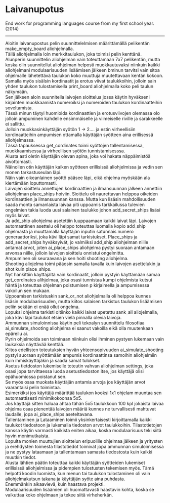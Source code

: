 # Laivanupotus
End work for programming languages course from my first school year. (2014)

--------------------------------
Aloitin laivanupostus pelin suunnittelelmisen määrittämällä pelikentän make_empty_board aliohjelmalla.   
Tällä aliohjelmalla loin merkkitaulukon, joka toimisi pelin kenttänä.  
Alunperin suunnittelin aliohjelman vain toteuttamaan 7x7 pelikentän, mutta koska olin suunnitellut aliohjelman helposti muokkautuvaksi  niinkuin kaikki aliohjelmani modulaarisuuden lisäämisen jälkeen bminun tarvitsi vain sitoa ohjelmalle lähetettävä taulukon koko muuttuja muutettavaan kentän kokoon.  
Samalla myös sisälsin kordinaatit ja erotus viivat taulukkoihin, jolloin sain yhden taulukon tulostamisella print_board aliohjelmalla koko peli taulun näkymään.  
Sen jälkeen aloin suunnitella laivojen sioittelua jossa käytin hyväkseni kirjainten muokkaamista numeroiksi ja numeroiden taulukon kordinaatteihin soveltamista.  
Tässä minun täytyi huomioida kordinaattien ja erotusviivojen olemassa olo jolloin ampuminen kahdelle ensimmäiselle ja viimeiselle riville ja sarakkeelle ei sallittu.  
Jolloin muokkasinkäyttäjän syötön 1 -> 2....  ja estin virheellisiin kordinaatteihin ampumisen ottamalla käyttäjän syötteen aina erillisessä aliohjelmassa.  
Tässä tapauksessa get_cordinates toimi syöttöjen tallentamisessa, muokkaamisessa ja virheellisen syötön tunnistamisesssa.  
Alusta asti oletin käyttäjän olevan apina, joka voi hakata näppäimistöä aivottomasti.  
Näinollen otin käyttäjän kaiken syötteen erillisissä aliohjelmissa ja vedin sen monen tarkastuseulan läpi.  
Näin vain oikeanlainen syöttö pääsee läpi, eikä ohjelma myöskään ala kiertämään loputtomasti.  
Laivojen sioittelu annettujen kordinaattien ja ilmansuunnan jälkeen annettiin aliohjelman place_ships hoiviin. Sioittelu oli naurettavan helppoa oikeiden kordinaattien ja ilmansuunnan kanssa. 
Mutta kun lisäsin mahdollisuuden saada monta samanlaista laivaa piti uppoamis tarkkailussa tulevien ongelmien takia luoda uusi salainen taulukko johon add_secret_ships lisäsi myös laivat.  
Ja add_ship aliohjelma asetettiin luuppaamaan kaikki laivat läpi. Laivojen automaattinen asettelu oli helppo toteuttaa luomalla kopio add_ship ohjelmasta ja muuttamalla käyttäjän inputin satunnais numero generaattoriksi, joka kävi läpi samat tarkistukset. Place_ships ja add_secret_ships hyväksyivät, jo valmiiksi add_ship aliohjelman niille antamat arvot, joten ai_place_ships aliohjelma pystyi suoraan antamaan arvonsa niille, jolloin laivojen sioittelu onnistui ongelmitta.  
Ampuminen oli seuraavana ja sen hoiti shooting  aliohjelma.  
Shooting aliojelma toimi pääosin samalla tavalla kuin laivojen asettelukin ja shot kuin place_ships.  
Nyt hankittiin käyttäjältä vain kordinaatit, jolloin pystyin käyttämään samaa get_cordinates alihjelmaa, joka osasi tunnistaa kumpi ohjelmista kutsui häntä ja toteuttaa ohjelman poistumisen p kirjaimella ja ampumisessa vakoilun sen mukaan.  
Uppoamisen tarkistuskin sank_or_not aliohjelmalla oli helppoa kunnes lisäsin modulaarisuuden, mutta kiitos salaisen tarkistus taulukon lisäämisen peliin sekään ei enää ollut ongelma.  
Lopuksi ohjelma tarkisti oltiinko kaikki laivat upetettu sank_all aliojelmalla, joka kävi läpi taulukot etsien vielä pinnalla olevia laivoja.  
Ammunnan simuloinnissa käytin peli tekoalyn suunnittelu filosofiaa ai_simulate_shooting aliohjelma ei saanut vakoilla eikä olla muutenkaan epäreilu ai.  
Pyrin ohjelmoida sen toiminaan niinkuin olisi ihminen pystyen lukemaan vain laukaksia näyttävää kenttää.  
Kiitos edellisten toteutuksien hyvän yhteensopivuuden ai_simulate_shooting pystyi suoraan syöttämään ampumis kordinaattinsa samoihin aliohjelmiin kuin ihmiskäyttäjäkin ja saada samat tulokset.  
Asetus tietdoston lukemiselle toteutin vahvan aliohjelman settings, joka osasi jopa tarvittaessa luoda asetustiedoston itse, jos käyttäjä olisi epähuomiossa poistanut sen.  
Se myös osaa muokata käyttäjän antamia arvoja jos käyttäjän arvot vaarantaisi pelin toimintaa.  
Esimerkiksi jos käyttäjä määrittää taulukon kooksi 1x1 ohjelam muuntaa sen automaattisesti minimikokoonsa 5x5.  
Jos käyttäjä sitten haluaa ahtaa tähän 5x5 taulukkoon 100 kpl jokaista laivaa ohjelma osaa pienentää laivojen määriä kunnes ne turvallisesti mahtuvat laudalle, jopa ai_place_ships aseteltavana.  
Tallentaminen ja Lataaminen toimii yksinkertaisesti kirjoittamalla kaikki taulukot tiedostoon ja lukemalla tiedoston arvot taulukkoihin. Tilastotietojen kanssa käytin varmasti kaikista eniten aikaa, koska modulaarisuus teki siitä hyvin monimutkaista.  
Lopulta monien muuttujien sioittelun eripuolille ohjelmaa jälkeen ja yritysten ja erehdysten toimesta tilastotiedot toimivat jopa ammunnan simuloimisessa ja ne pystyy lataamaan ja tallentamaan samasta tiedostosta kuin kaikki muutkin tiedot.  
Alusta lähtien päätin toteuttaa kaikki käyttäjän syötteiden lukemiset erillisissä aliohjelmissa ja pidempien tulostusten tekemisen myös. 
Tämä helpotti koodin luomista, kun menun tai taulukon tulostaminen oli vain aliohjelmakutsun takana ja käyttäjän syöte aina puhdasta.  
Enemmänkin aikaavievä, kuin haastava projekti.   
Modulaarisuuden lisäämien oli huomattavasti haastavin kohta, koska se vaikuttaa koko ohjelmaan ja tekee siitä virheherkän.
